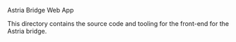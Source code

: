 Astria Bridge Web App

This directory contains the source code and tooling for the front-end for
the Astria bridge.

